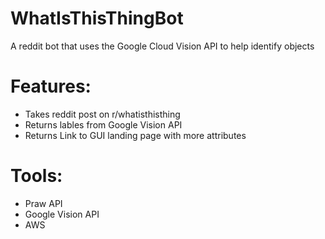 # WhatIsThisThingBot
A reddit bot that uses the Google Cloud Vision API to help identify objects
# Features:
* Takes reddit post on r/whatisthisthing
* Returns lables from Google Vision API
* Returns Link to GUI landing page with more attributes 
# Tools: 
* Praw API
* Google Vision API
* AWS
